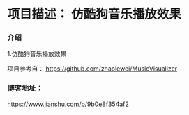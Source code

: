 # 项目描述： 仿酷狗音乐播放效果

### 介绍

1.仿酷狗音乐播放效果



项目参考自：
https://github.com/zhaolewei/MusicVisualizer

### 博客地址：
https://www.jianshu.com/p/9b0e8f354af2